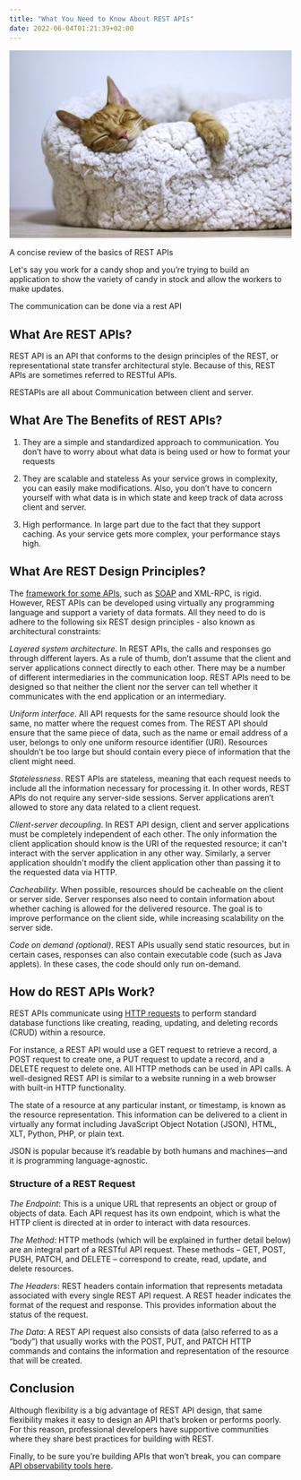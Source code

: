 ```yaml
---
title: "What You Need to Know About REST APIs"
date: 2022-06-04T01:21:39+02:00
---
```


![sleeping cat](./image1.jpg)

A concise review of the basics of REST APIs

Let's say you work for a candy shop and you’re trying to build an application to show the variety of candy in stock and allow the workers to make updates.

The communication can be done via a rest API

## What Are REST APIs?

REST API is an API that conforms to the design principles of the REST, or representational state transfer architectural style. Because of this, REST APIs are sometimes referred to RESTful APIs.

RESTAPIs are all about Communication between client and server.

## What Are The Benefits of REST APIs?

1. They are a simple and standardized approach to communication. You don’t have to worry about what data is being used or how to format your requests

2. They are scalable and stateless
As your service grows in complexity, you can easily make modifications. Also, you don’t have to concern yourself with what data is in which state and keep track of data across client and server.

3. High performance. In large part due to the fact that they support caching. As your service gets more complex, your performance stays high.

## What Are REST Design Principles?

The [framework for some APIs](https://apitoolkit.io/blog/web-service-apis-structures-and-protocols/), such as [SOAP](http://apitoolkit.io/blog/everything-about-soap-apis) and XML-RPC, is rigid. However, REST APIs can be developed using virtually any programming language and support a variety of data formats. All they need to do is adhere to the following six REST design principles - also known as architectural constraints:

*Layered system architecture*. In REST APIs, the calls and responses go through different layers. As a rule of thumb, don’t assume that the client and server applications connect directly to each other. There may be a number of different intermediaries in the communication loop. REST APIs need to be designed so that neither the client nor the server can tell whether it communicates with the end application or an intermediary.

*Uniform interface*. All API requests for the same resource should look the same, no matter where the request comes from. The REST API should ensure that the same piece of data, such as the name or email address of a user, belongs to only one uniform resource identifier (URI). Resources shouldn’t be too large but should contain every piece of information that the client might need.

*Statelessness*. REST APIs are stateless, meaning that each request needs to include all the information necessary for processing it. In other words, REST APIs do not require any server-side sessions. Server applications aren’t allowed to store any data related to a client request.

*Client-server decoupling*. In REST API design, client and server applications must be completely independent of each other. The only information the client application should know is the URI of the requested resource; it can't interact with the server application in any other way. Similarly, a server application shouldn't modify the client application other than passing it to the requested data via HTTP.

*Cacheability*. When possible, resources should be cacheable on the client or server side. Server responses also need to contain information about whether caching is allowed for the delivered resource. The goal is to improve performance on the client side, while increasing scalability on the server side.

*Code on demand (optional)*. REST APIs usually send static resources, but in certain cases, responses can also contain executable code (such as Java applets). In these cases, the code should only run on-demand.

## How do REST APIs Work?

REST APIs communicate using [HTTP requests](https://developer.mozilla.org/en-US/docs/Web/HTTP) to perform standard database functions like creating, reading, updating, and deleting records (CRUD) within a resource. 

For instance, a REST API would use a GET request to retrieve a record, a POST request to create one, a PUT request to update a record, and a DELETE request to delete one. All HTTP methods can be used in API calls. A well-designed REST API is similar to a website running in a web browser with built-in HTTP functionality.

The state of a resource at any particular instant, or timestamp, is known as the resource representation. This information can be delivered to a client in virtually any format including JavaScript Object Notation (JSON), HTML, XLT, Python, PHP, or plain text.

JSON is popular because it’s readable by both humans and machines—and it is programming language-agnostic.

### Structure of a REST Request

*The Endpoint*: This is a unique URL that represents an object or group of objects of data. Each API request has its own endpoint, which is what the HTTP client is directed at in order to interact with data resources.

*The Method*: HTTP methods (which will be explained in further detail below) are an integral part of a RESTful API request. These methods – GET, POST, PUSH, PATCH, and DELETE – correspond to create, read, update, and delete resources.

*The Headers*: REST headers contain information that represents metadata associated with every single REST API request. A REST header indicates the format of the request and response. This provides information about the status of the request.

*The Data*: A REST API request also consists of data (also referred to as a “body”) that usually works with the POST, PUT, and PATCH HTTP commands and contains the information and representation of the resource that will be created.

## Conclusion
Although flexibility is a big advantage of REST API design, that same flexibility makes it easy to design an API that’s broken or performs poorly. For this reason, professional developers have supportive communities where they share best practices for building with REST. 

Finally, to be sure you’re building APIs that won’t break, you can compare [API observability tools here](https://apitoolkit.io/blog/best-api-monitoring-and-observability-tools/).
